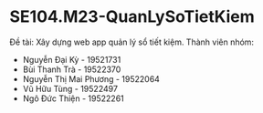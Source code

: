 # SE104.M23-QuanLySoTietKiem
Đề tài: Xây dựng web app quản lý sổ tiết kiệm.
Thành viên nhóm:
- Nguyễn Đại Kỳ - 19521731
- Bùi Thanh Trà - 19522370
- Nguyễn Thị Mai Phương - 19522064
- Vũ Hữu Tùng - 19522497
- Ngô Đức Thiện - 19522261

